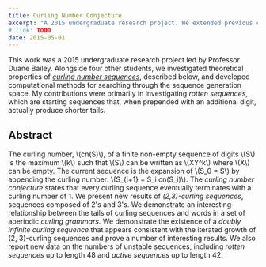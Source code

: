 ```yaml
---
title: Curling Number Conjecture
excerpt: "A 2015 undergraduate research project. We extended previous computational results and developed a grammatical approach for interpreting the sequences."
# link: TODO
date: 2015-05-01
---
```


This work was a 2015 undergraduate research project led by Professor Duane Bailey. Alongside four other students, we investigated theoretical properties of [_curling number sequences_](https://arxiv.org/abs/0912.2382), described below,  and developed computational methods for searching through the sequence generation space. My contributions were primarily in investigating _rotten sequences_, which are starting sequences that, when prepended with an additional digit, actually produce shorter tails.

## Abstract
The curling number, \\(cn(S)\\), of a finite non-empty sequence of digits \\(S\\) is the maximum \\(k\\) such that \\(S\\) can be written as \\(XY^k\\) where \\(X\\) can be empty. The current sequence is the expansion of \\(S_0 = S\\) by appending the curling number: \\(S_{i+1} = S_i cn(S_i)\\). The _curling number conjecture_ states that every curling sequence eventually terminates with a curling number of 1. We present new results of _(2,3)-curling sequences_, sequences composed of 2's and 3's. We demonstrate an interesting relationship between the tails of curling sequences and words in a set of aperiodic _curling grammars._ We demonstrate the existence of a _doubly infinite curling sequence_ that appears consistent with the iterated growth of (2, 3)-curling sequences and prove a number of interesting results. We also report new data on the numbers of unstable sequences, including _rotten sequences_ up to length 48 and _active sequences_ up to length 42.
